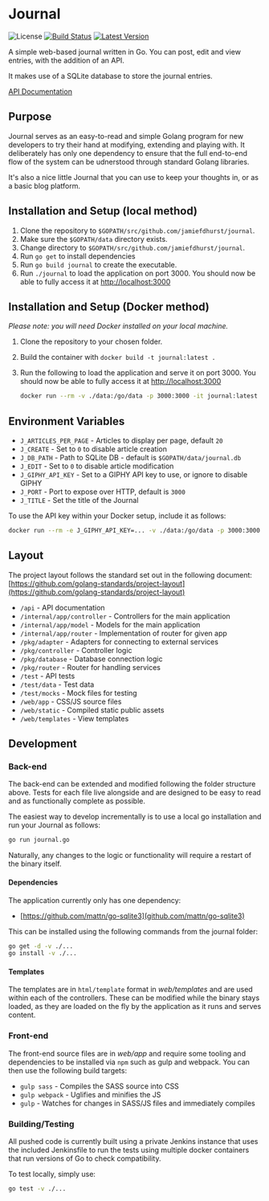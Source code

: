 # Journal

![License](https://img.shields.io/github/license/jamiefdhurst/journal.svg)
[![Build Status](https://ci.jamiehurst.co.uk/buildStatus/icon?job=github%2Fjournal%2Fmaster)](https://ci.jamiehurst.co.uk/job/github/job/journal/job/master/)
[![Latest Version](https://img.shields.io/github/release/jamiefdhurst/journal.svg)](https://github.com/jamiefdhurst/journal/releases)

A simple web-based journal written in Go. You can post, edit and view entries,
with the addition of an API.

It makes use of a SQLite database to store the journal entries.

[API Documentation](api/README.md)

## Purpose

Journal serves as an easy-to-read and simple Golang program for new developers 
to try their hand at modifying, extending and playing with. It deliberately has 
only one dependency to ensure that the full end-to-end flow of the system can 
be udnerstood through standard Golang libraries.

It's also a nice little Journal that you can use to keep your thoughts in, or 
as a basic blog platform.

## Installation and Setup (local method)

1. Clone the repository to `$GOPATH/src/github.com/jamiefdhurst/journal`.
2. Make sure the `$GOPATH/data` directory exists.
3. Change directory to `$GOPATH/src/github.com/jamiefdhurst/journal`.
4. Run `go get` to install dependencies
5. Run `go build journal` to create the executable.
6. Run `./journal` to load the application on port 3000. You should now be able
    to fully access it at [http://localhost:3000](http://localhost:3000)

## Installation and Setup (Docker method)

_Please note: you will need Docker installed on your local machine._

1. Clone the repository to your chosen folder.
2. Build the container with `docker build -t journal:latest .`
3. Run the following to load the application and serve it on port 3000. You
    should now be able to fully access it at [http://localhost:3000](http://localhost:3000)

    ```bash
    docker run --rm -v ./data:/go/data -p 3000:3000 -it journal:latest
    ```

## Environment Variables

* `J_ARTICLES_PER_PAGE` - Articles to display per page, default `20`
* `J_CREATE` - Set to `0` to disable article creation
* `J_DB_PATH` - Path to SQLite DB - default is `$GOPATH/data/journal.db`
* `J_EDIT` - Set to `0` to disable article modification
* `J_GIPHY_API_KEY` - Set to a GIPHY API key to use, or ignore to disable GIPHY
* `J_PORT` - Port to expose over HTTP, default is `3000`
* `J_TITLE` - Set the title of the Journal

To use the API key within your Docker setup, include it as follows:

```bash
docker run --rm -e J_GIPHY_API_KEY=... -v ./data:/go/data -p 3000:3000 -it journal:latest
```

## Layout

The project layout follows the standard set out in the following document:
[https://github.com/golang-standards/project-layout](https://github.com/golang-standards/project-layout)

* `/api` - API documentation
* `/internal/app/controller` - Controllers for the main application
* `/internal/app/model` - Models for the main application
* `/internal/app/router` - Implementation of router for given app
* `/pkg/adapter` - Adapters for connecting to external services
* `/pkg/controller` - Controller logic
* `/pkg/database` - Database connection logic
* `/pkg/router` - Router for handling services
* `/test` - API tests
* `/test/data` - Test data
* `/test/mocks` - Mock files for testing
* `/web/app` - CSS/JS source files
* `/web/static` - Compiled static public assets
* `/web/templates` - View templates

## Development

### Back-end

The back-end can be extended and modified following the folder structure above. 
Tests for each file live alongside and are designed to be easy to read and as 
functionally complete as possible.

The easiest way to develop incrementally is to use a local go installation and 
run your Journal as follows:

```bash
go run journal.go
```

Naturally, any changes to the logic or functionality will require a restart of 
the binary itself.

#### Dependencies

The application currently only has one dependency:

* [https://github.com/mattn/go-sqlite3](github.com/mattn/go-sqlite3)

This can be installed using the following commands from the journal folder:

```bash
go get -d -v ./...
go install -v ./...
```

#### Templates

The templates are in `html/template` format in _web/templates_ and are used 
within each of the controllers. These can be modified while the binary stays 
loaded, as they are loaded on the fly by the application as it runs and serves 
content.

### Front-end

The front-end source files are in _web/app_ and require some tooling and 
dependencies to be installed via `npm` such as gulp and webpack. You can then 
use the following build targets:

* `gulp sass` - Compiles the SASS source into CSS
* `gulp webpack` - Uglifies and minifies the JS
* `gulp` - Watches for changes in SASS/JS files and immediately compiles

### Building/Testing

All pushed code is currently built using a private Jenkins instance that uses 
the included Jenkinsfile to run the tests using multiple docker containers that 
run versions of Go to check compatibility.

To test locally, simply use:

```bash
go test -v ./...
```
